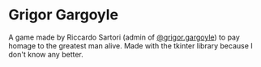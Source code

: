 # Grigor Gargoyle
A game made by Riccardo Sartori (admin of [@grigor.gargoyle](https://instagram.com/grigor.gargoyle))
to pay homage to the greatest man alive.
Made with the tkinter library because I don't know any better.
